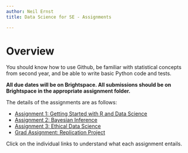 ```yaml
---
author: Neil Ernst
title: Data Science for SE - Assignments

---
```


# Overview

You should know how to use Github, be familiar with statistical concepts from second year, and be able to write basic Python code and tests.

**All due dates will be on Brightspace. All submissions should be on Brightspace in the appropriate assignment folder.** 

The details of the assignments are as follows:

- [Assignment 1: Getting Started with R and Data Science](assignment1.md)
- [Assignment 2: Bayesian Inference](assignment2.md)
- [Assignment 3: Ethical Data Science](assignment3.md)
- [Grad Assignment: Replication Project](grad-assignment.md)

Click on the individual links to understand what each assignment entails. 